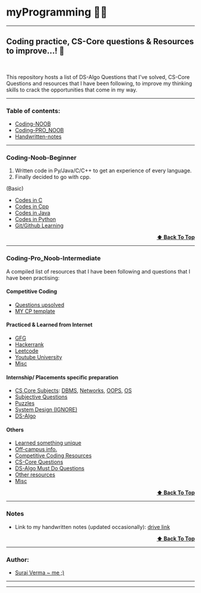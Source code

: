 
# myProgramming 👨‍💻
--------------------------------------------------------

## Coding practice, CS-Core questions & Resources to improve...! 🚀

<br>

This repository hosts a list of DS-Algo Questions that I've solved, CS-Core Questions and resources that I have 
been following, to improve my thinking skills to crack the opportunities that come in my way.  

------------------------------------

### Table of contents:

- [Coding-NOOB](#coding-noob-beginner)
- [Coding-PRO_NOOB](#coding-pro_noob-intermediate)
- [Handwritten-notes](#notes)

----------------------------------

### Coding-Noob-Beginner

1. Written code in Py/Java/C/C++ to get an experience of every language. 
2. Finally decided to go with cpp.

(Basic)

- [Codes in C](https://github.com/Surajv311/myProgramming/tree/master/Warmup-Prerequisites/CODES%20IN%20C)
- [Codes in Cpp](https://github.com/Surajv311/myProgramming/tree/master/Warmup-Prerequisites/CODES%20IN%20CPP)
- [Codes in Java](https://github.com/Surajv311/myProgramming/tree/master/Warmup-Prerequisites/CODES%20IN%20JAVA)
- [Codes in Python](https://github.com/Surajv311/myProgramming/tree/master/Warmup-Prerequisites/CODES%20IN%20PY/LEARNING_BASICS)
- [Git/Github Learning](https://github.com/Surajv311/myProgramming/tree/master/Warmup-Prerequisites/LEARNING___git-github)

<div align="right">
    <b><a href="#table-of-contents">⬆ Back To Top
    </a></b>
</div>

-------------------------------------

### Coding-Pro_Noob-Intermediate

A compiled list of resources that I have been following and questions that I have been practising:

#### Competitive Coding
- [Questions upsolved](https://github.com/Surajv311/myProgramming/tree/master/Coding/COMPETITIVE%20PROGRAMMING/CP-Qs_-UPSOLVED)
- [MY CP template](https://github.com/Surajv311/myProgramming/tree/master/Coding/COMPETITIVE%20PROGRAMMING/MY-CP-TEMPLATE)

#### Practiced & Learned from Internet
- [GFG](https://github.com/Surajv311/myProgramming/tree/master/Coding/PRACTICE-and-LEARNED/GFG)
- [Hackerrank](https://github.com/Surajv311/myProgramming/tree/master/Coding/PRACTICE-and-LEARNED/HACKERRANK)
- [Leetcode](https://github.com/Surajv311/myProgramming/tree/master/Coding/PRACTICE-and-LEARNED/LEETCODE)
- [Youtube University](https://github.com/Surajv311/myProgramming/tree/master/Coding/PRACTICE-and-LEARNED/YOUTUBE_UNIVERSITY_XD)
- [Misc](https://github.com/Surajv311/myProgramming/tree/master/Coding/PRACTICE-and-LEARNED/others)

#### Internship/ Placements specific preparation 
- [CS Core Subjects](https://github.com/Surajv311/myProgramming/tree/master/Coding/%5BIMP%5D%20INTERN-PLACEMENTS-PREP/CS-CORE_SUBJECTS): 
[DBMS](https://github.com/Surajv311/myProgramming/tree/master/Coding/%5BIMP%5D%20INTERN-PLACEMENTS-PREP/CS-CORE_SUBJECTS/dbms), 
[Networks](https://github.com/Surajv311/myProgramming/tree/master/Coding/%5BIMP%5D%20INTERN-PLACEMENTS-PREP/CS-CORE_SUBJECTS/networks), 
[OOPS](https://github.com/Surajv311/myProgramming/tree/master/Coding/%5BIMP%5D%20INTERN-PLACEMENTS-PREP/CS-CORE_SUBJECTS/oops), 
[OS](https://github.com/Surajv311/myProgramming/tree/master/Coding/%5BIMP%5D%20INTERN-PLACEMENTS-PREP/CS-CORE_SUBJECTS/os)
- [Subjective Questions](https://github.com/Surajv311/myProgramming/tree/master/Coding/%5BIMP%5D%20INTERN-PLACEMENTS-PREP/SUBJECTIVE%20Qs%20%26%20PUZZLES/SUBJECTIVE%20Qs)
- [Puzzles](https://github.com/Surajv311/myProgramming/tree/master/Coding/%5BIMP%5D%20INTERN-PLACEMENTS-PREP/SUBJECTIVE%20Qs%20%26%20PUZZLES/PUZZLES)
- [System Design (IGNORE)](https://github.com/Surajv311/myProgramming/tree/master/Coding/%5BIMP%5D%20INTERN-PLACEMENTS-PREP/%5BIGNORE%5D_SYSTEM-DESIGN)
- [DS-Algo](https://github.com/Surajv311/myProgramming/tree/master/Coding/%5BIMP%5D%20INTERN-PLACEMENTS-PREP/DS-ALGO_QUESTIONS_%5BSOLVED%5D)

#### Others
- [Learned something unique](https://github.com/Surajv311/myProgramming/tree/master/Coding/OTHERS/LEARNED-SOMETHING-UNIQUE)
- [Off-campus info.](https://github.com/Surajv311/myProgramming/tree/master/Coding/OTHERS/offcampus)
- [Competitive Coding Resources](https://github.com/Surajv311/myProgramming/tree/master/Coding/OTHERS/RESOURCES/COMPETITIVE_PROGRAMMING)
- [CS-Core Questions](https://github.com/Surajv311/myProgramming/tree/master/Coding/OTHERS/RESOURCES/COMPETITIVE_PROGRAMMING)
- [DS-Algo Must Do Questions](https://github.com/Surajv311/myProgramming/tree/master/Coding/OTHERS/RESOURCES/DS-ALGO)
- [Other resources](https://github.com/Surajv311/myProgramming/tree/master/Coding/OTHERS/RESOURCES/others)
- [Misc](https://github.com/Surajv311/myProgramming/tree/master/Coding/OTHERS/MISC)

<div align="right">
    <b><a href="#table-of-contents">⬆ Back To Top
    </a></b>
</div>

-------------------------------------

### Notes

- Link to my handwritten notes (updated occasionally): [drive link](https://drive.google.com/drive/folders/1DCXUvS2_-5aqUsNPJO7Wf8INegCi4Yi4?usp=sharing)

<div align="right">
    <b><a href="#table-of-contents">⬆ Back To Top
    </a></b>
</div>

------------------------------------

### Author:

- [Suraj Verma ~ me ;)](https://github.com/surajv311)

----------------------------------
----------------------------------



